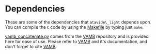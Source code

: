 # Dependencies

These are some of the dependencies that `atavide\_light` depends upon. You can compile the `C` code by using the [Makefile](Makefile) by typing just `make`.

[vamb_concatenate.py](vamb_concatenate.py) comes from the [VAMB](https://github.com/RasmussenLab/vamb) repository and is provided here for ease of use. Please refer to  [VAMB](https://github.com/RasmussenLab/vamb) and it's documentation, and don't forget to cite [VAMB](https://www.nature.com/articles/s41587-020-00777-4)



